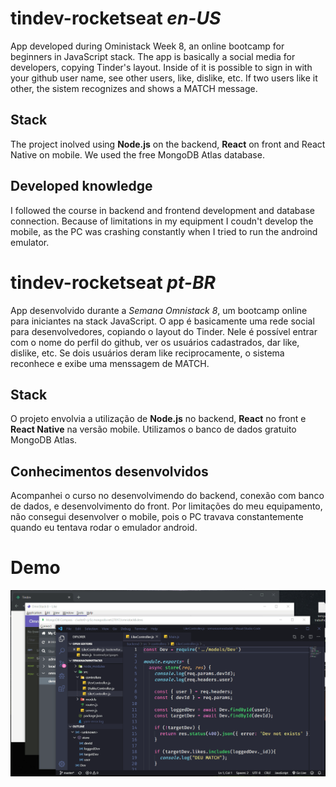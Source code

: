 # tindev-rocketseat *en-US*
App developed during Oministack Week 8, an online bootcamp for beginners in JavaScript stack. The app is basically a social media for developers, copying Tinder's layout. Inside of it is possible to sign in with your github user name, see other users, like, dislike, etc. If two users like it other, the sistem recognizes and shows a MATCH message.

## Stack
  The project inolved using **Node.js** on the backend, **React** on front and React Native on mobile. We used the free MongoDB Atlas database.

## Developed knowledge
  I followed the course in backend and frontend development and database connection. Because of limitations in my equipment I coudn't develop the mobile, as the PC was crashing constantly when I tried to run the androind emulator.


# tindev-rocketseat *pt-BR*
  App desenvolvido durante a _Semana Omnistack 8_, um bootcamp online para iniciantes na stack JavaScript. O app é basicamente uma rede social para desenvolvedores, copiando o layout do Tinder. Nele é possível entrar com o nome do perfil do github, ver os usuários cadastrados, dar like, dislike, etc. Se dois usuários deram like reciprocamente, o sistema reconhece e exibe uma menssagem de MATCH.

## Stack
  O projeto envolvia a utilização de **Node.js** no backend, **React** no front e **React Native** na versão mobile. Utilizamos o banco de dados gratuito MongoDB Atlas.

## Conhecimentos desenvolvidos
  Acompanhei o curso no desenvolvimendo do backend, conexão com banco de dados, e desenvolvimento do front. Por limitações do meu equipamento, não consegui desenvolver o mobile, pois o PC travava constantemente quando eu tentava rodar o emulador android.

# Demo
![tindev demo](/tindev_demo.gif)
